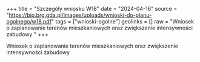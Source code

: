 +++
title = "Szczegóły wniosku W18"
date = "2024-04-16"
source = "https://bip.brg.gda.pl/images/uploads/wnioski-do-planu-ogolnego/w18.pdf"
tags = ["wnioski-ogolne"]
geolinks = []
raw = "Wniosek o zaplanowanie terenów mieszkaniowych oraz zwiększenie intensywności zabudowy "
+++

Wniosek o zaplanowanie terenów mieszkaniowych oraz zwiększenie intensywności
zabudowy



